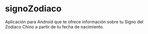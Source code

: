 signoZodiaco
============

Aplicación para Android que te ofrece información sobre tu Signo del Zodiaco Chino a partir de tu fecha de nacimiento.